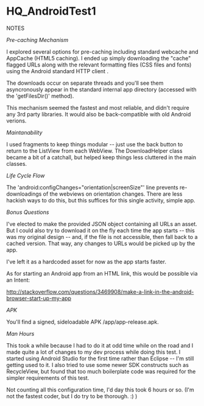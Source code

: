 # HQ_AndroidTest1

NOTES

*Pre-caching Mechanism*

I explored several options for pre-caching including standard webcache and AppCache (HTML5 caching). I ended up simply downloading the "cache" flagged URLs along with the relevant formatting files (CSS files and fonts) using the Android standard HTTP client .

The downloads occur on separate threads and you'll see them asyncronously appear in the standard internal app directory (accessed with the 'getFilesDir()' method).

This mechanism seemed the fastest and most reliable, and didn't require any 3rd party libraries. It would also be back-compatible with old Android verions.

*Maintanability*

I used fragments to keep things modular -- just use the back button to return to the ListView from each WebView. The DownloadHelper class became a bit of a catchall, but helped keep things less cluttered in the main classes.

*Life Cycle Flow*

The 'android:configChanges="orientation|screenSize"' line prevents re-downloadings of the webviews on orientation changes. There are less hackish ways to do this, but this suffices for this single activity, simple app.

*Bonus Questions*

I've elected to make the provided JSON object containing all URLs an asset. But I could also try to download it on the fly each time the app starts -- this was my original design -- and, if the file is not accessible, then fall back to a cached version. That way, any changes to URLs would be picked up by the app.

I've left it as a hardcoded asset for now as the app starts faster.

As for starting an Android app from an HTML link, this would be possible via an Intent:

http://stackoverflow.com/questions/3469908/make-a-link-in-the-android-browser-start-up-my-app

*APK*

You'll find a signed, sideloadable APK /app/app-release.apk.

*Man Hours*

This took a while because I had to do it at odd time while on the road and I made quite a lot of changes to my dev process while doing this test. I started using Android Studio for the first time rather than Eclipse -- I'm still getting used to it. I also tried to use some newer SDK constructs such as RecycleView, but found that too much boilerplate code was required for the simpler requirements of this test. 

Not counting all this configuration time, I'd day this took 6 hours or so. (I'm not the fastest coder, but I do try to be thorough. :) )
